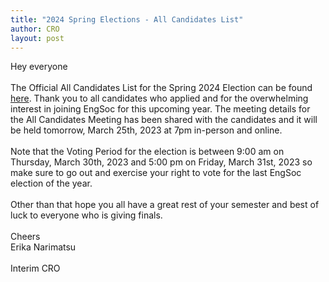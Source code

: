 ```yaml
---
title: "2024 Spring Elections - All Candidates List"
author: CRO
layout: post
---
```


Hey everyone<br> <br> The Official All Candidates List for the Spring 2024 Election can be found <a href = "https://drive.google.com/file/d/11z_42DExQQddwfedsYOoWugiET2aCGgT/view">here</a>. Thank you to all candidates who applied and for the overwhelming interest in joining EngSoc for this upcoming year. The meeting details for the All Candidates Meeting has been shared with the candidates and it will be held tomorrow, March 25th, 2023 at 7pm in-person and online.<br> <br> Note that the Voting Period for the election is between 9:00 am on Thursday, March 30th, 2023 and 5:00 pm on Friday, March 31st, 2023 so make sure to go out and exercise your right to vote for the last EngSoc election of the year.<br> <br> Other than that hope you all have a great rest of your semester and best of luck to everyone who is giving finals.<br> <br> Cheers<br> Erika Narimatsu <br> <br> Interim CRO
